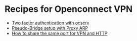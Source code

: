 # Recipes for Openconnect VPN

* [Two factor authentication with ocserv](ocserv-2fa.md)
* [Pseudo-Bridge setup with Proxy ARP](ocserv-pseudo-bridge.md)
* [How to share the same port for VPN and HTTP](ocserv-multihost.md)
